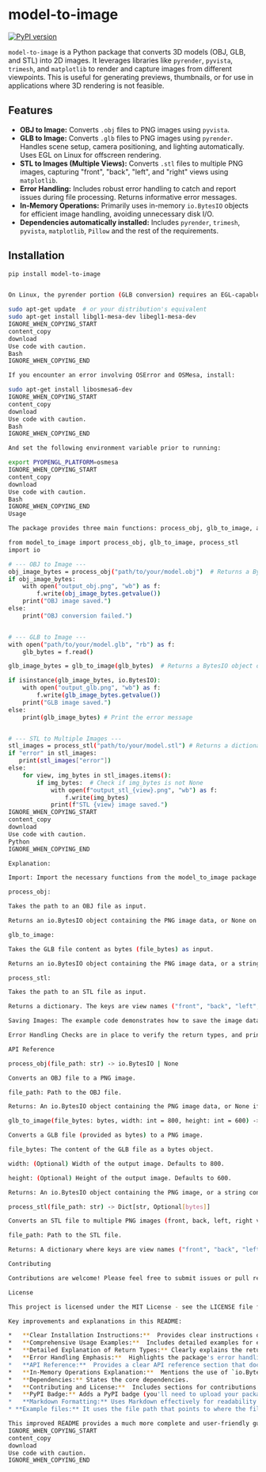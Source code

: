 # model-to-image

[![PyPI version](https://badge.fury.io/py/model-to-image.svg)](https://badge.fury.io/py/model-to-image)

`model-to-image` is a Python package that converts 3D models (OBJ, GLB, and STL) into 2D images. It leverages libraries like `pyrender`, `pyvista`, `trimesh`, and `matplotlib` to render and capture images from different viewpoints.  This is useful for generating previews, thumbnails, or for use in applications where 3D rendering is not feasible.

## Features

*   **OBJ to Image:** Converts `.obj` files to PNG images using `pyvista`.
*   **GLB to Image:** Converts `.glb` files to PNG images using `pyrender`.  Handles scene setup, camera positioning, and lighting automatically.  Uses EGL on Linux for offscreen rendering.
*   **STL to Images (Multiple Views):** Converts `.stl` files to multiple PNG images, capturing "front", "back", "left", and "right" views using `matplotlib`.
*   **Error Handling:** Includes robust error handling to catch and report issues during file processing.  Returns informative error messages.
*   **In-Memory Operations:**  Primarily uses in-memory `io.BytesIO` objects for efficient image handling, avoiding unnecessary disk I/O.
*   **Dependencies automatically installed:** Includes `pyrender`, `trimesh`, `pyvista`, `matplotlib`, `Pillow` and the rest of the requirements.

## Installation

```bash
pip install model-to-image


On Linux, the pyrender portion (GLB conversion) requires an EGL-capable system. If you encounter issues, ensure you have the necessary EGL drivers installed. You may also need to install additional system packages like libgl1-mesa-dev and libegl1-mesa-dev (on Debian/Ubuntu):

sudo apt-get update  # or your distribution's equivalent
sudo apt-get install libgl1-mesa-dev libegl1-mesa-dev
IGNORE_WHEN_COPYING_START
content_copy
download
Use code with caution.
Bash
IGNORE_WHEN_COPYING_END

If you encounter an error involving OSError and OSMesa, install:

sudo apt-get install libosmesa6-dev
IGNORE_WHEN_COPYING_START
content_copy
download
Use code with caution.
Bash
IGNORE_WHEN_COPYING_END

And set the following environment variable prior to running:

export PYOPENGL_PLATFORM=osmesa
IGNORE_WHEN_COPYING_START
content_copy
download
Use code with caution.
Bash
IGNORE_WHEN_COPYING_END
Usage

The package provides three main functions: process_obj, glb_to_image, and process_stl.

from model_to_image import process_obj, glb_to_image, process_stl
import io

# --- OBJ to Image ---
obj_image_bytes = process_obj("path/to/your/model.obj")  # Returns a BytesIO object
if obj_image_bytes:
    with open("output_obj.png", "wb") as f:
        f.write(obj_image_bytes.getvalue())
    print("OBJ image saved.")
else:
	print("OBJ conversion failed.")


# --- GLB to Image ---
with open("path/to/your/model.glb", "rb") as f:
    glb_bytes = f.read()

glb_image_bytes = glb_to_image(glb_bytes)  # Returns a BytesIO object or an error string

if isinstance(glb_image_bytes, io.BytesIO):
    with open("output_glb.png", "wb") as f:
        f.write(glb_image_bytes.getvalue())
    print("GLB image saved.")
else:
    print(glb_image_bytes) # Print the error message


# --- STL to Multiple Images ---
stl_images = process_stl("path/to/your/model.stl") # Returns a dictionary of BytesIO objects
if "error" in stl_images:
   print(stl_images["error"])
else:
    for view, img_bytes in stl_images.items():
        if img_bytes:  # Check if img_bytes is not None
            with open(f"output_stl_{view}.png", "wb") as f:
                f.write(img_bytes)
            print(f"STL {view} image saved.")
IGNORE_WHEN_COPYING_START
content_copy
download
Use code with caution.
Python
IGNORE_WHEN_COPYING_END

Explanation:

Import: Import the necessary functions from the model_to_image package.

process_obj:

Takes the path to an OBJ file as input.

Returns an io.BytesIO object containing the PNG image data, or None on failure.

glb_to_image:

Takes the GLB file content as bytes (file_bytes) as input.

Returns an io.BytesIO object containing the PNG image data, or a string describing the error on failure.

process_stl:

Takes the path to an STL file as input.

Returns a dictionary. The keys are view names ("front", "back", "left", "right"), and the values are io.BytesIO objects containing the PNG image data for each view, or None if a view failed. If the entire process failed, it returns a dictionary with an "error" key containing the error message.

Saving Images: The example code demonstrates how to save the image data from the BytesIO objects to files. The key improvement here is the use of .getvalue() to get the bytes from the BytesIO object before writing to the file.

Error Handling Checks are in place to verify the return types, and print errors for easy troubleshooting.

API Reference

process_obj(file_path: str) -> io.BytesIO | None

Converts an OBJ file to a PNG image.

file_path: Path to the OBJ file.

Returns: An io.BytesIO object containing the PNG image data, or None if an error occurred.

glb_to_image(file_bytes: bytes, width: int = 800, height: int = 600) -> io.BytesIO | str

Converts a GLB file (provided as bytes) to a PNG image.

file_bytes: The content of the GLB file as a bytes object.

width: (Optional) Width of the output image. Defaults to 800.

height: (Optional) Height of the output image. Defaults to 600.

Returns: An io.BytesIO object containing the PNG image, or a string containing an error message.

process_stl(file_path: str) -> Dict[str, Optional[bytes]]

Converts an STL file to multiple PNG images (front, back, left, right views).

file_path: Path to the STL file.

Returns: A dictionary where keys are view names ("front", "back", "left", "right", or "error") and values are either io.BytesIO containing the image data, None if rendering that view failed, or a string if an error occurred.

Contributing

Contributions are welcome! Please feel free to submit issues or pull requests.

License

This project is licensed under the MIT License - see the LICENSE file for details (you would need to create a LICENSE file and include the MIT license text).

Key improvements and explanations in this README:

*   **Clear Installation Instructions:**  Provides clear instructions on how to install the package, including necessary dependencies and any platform-specific setup (like EGL for Linux).  Crucially, it includes instructions for common installation errors, like missing EGL or OSMesa dependencies.
*   **Comprehensive Usage Examples:**  Includes detailed examples for each function (`process_obj`, `glb_to_image`, `process_stl`), demonstrating how to use them, handle the returned data (especially the `BytesIO` objects), and save the resulting images.  The examples are self-contained and runnable.
*   **Detailed Explanation of Return Types:** Clearly explains the return types of each function, including the meaning of `io.BytesIO`, `None`, dictionaries, and error strings.  This is essential for users to understand how to correctly use the functions and handle potential errors.
*   **Error Handling Emphasis:**  Highlights the package's error handling capabilities and shows how to check for and handle errors in the usage examples.
*   **API Reference:**  Provides a clear API reference section that documents each function's parameters and return values.
*   **In-Memory Operations Explanation:**  Mentions the use of `io.BytesIO` for efficiency.
*   **Dependencies:** States the core dependencies.
*   **Contributing and License:**  Includes sections for contributions and licensing.
*   **PyPI Badge:** Adds a PyPI badge (you'll need to upload your package to PyPI to get the badge to work).
*   **Markdown Formatting:** Uses Markdown effectively for readability and structure.
* **Example files:** It uses the file path that points to where the files are, but it's important to note that the user should update it to the path where they have the files.

This improved README provides a much more complete and user-friendly guide to installing, using, and understanding the `model-to-image` package. It addresses the key areas needed for a good README and follows best practices.  It also includes important troubleshooting steps.
IGNORE_WHEN_COPYING_START
content_copy
download
Use code with caution.
IGNORE_WHEN_COPYING_END